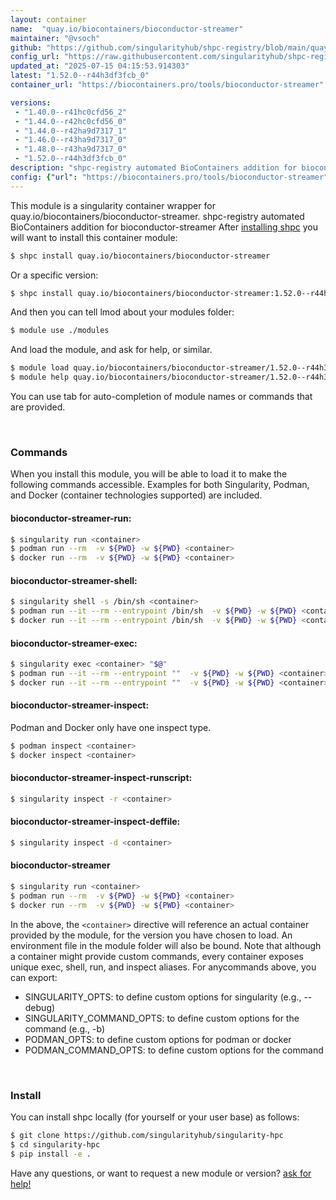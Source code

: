 ```yaml
---
layout: container
name:  "quay.io/biocontainers/bioconductor-streamer"
maintainer: "@vsoch"
github: "https://github.com/singularityhub/shpc-registry/blob/main/quay.io/biocontainers/bioconductor-streamer/container.yaml"
config_url: "https://raw.githubusercontent.com/singularityhub/shpc-registry/main/quay.io/biocontainers/bioconductor-streamer/container.yaml"
updated_at: "2025-07-15 04:15:53.914303"
latest: "1.52.0--r44h3df3fcb_0"
container_url: "https://biocontainers.pro/tools/bioconductor-streamer"

versions:
 - "1.40.0--r41hc0cfd56_2"
 - "1.44.0--r42hc0cfd56_0"
 - "1.44.0--r42ha9d7317_1"
 - "1.46.0--r43ha9d7317_0"
 - "1.48.0--r43ha9d7317_0"
 - "1.52.0--r44h3df3fcb_0"
description: "shpc-registry automated BioContainers addition for bioconductor-streamer"
config: {"url": "https://biocontainers.pro/tools/bioconductor-streamer", "maintainer": "@vsoch", "description": "shpc-registry automated BioContainers addition for bioconductor-streamer", "latest": {"1.52.0--r44h3df3fcb_0": "sha256:47425dd901e4dea7550b11ec84e8360a9748782dc8b5db59159eb73fc7fa2dc6"}, "tags": {"1.40.0--r41hc0cfd56_2": "sha256:acb2801c86ce7a05513b7acd766bc8f96f85b26178579da76d322a40fdc78eaa", "1.44.0--r42hc0cfd56_0": "sha256:232f1ab70bcdf8b662df96692b50288c8565a83fbcf078ef1d8203f1da87fdfe", "1.44.0--r42ha9d7317_1": "sha256:e814eeb7dc994277271294612efc7f8dc8e9f99c74fbfa0df28f67bd37b90459", "1.46.0--r43ha9d7317_0": "sha256:f559cfcba4f95d6f34068057bbef845fef72523eaae4b07fff8aa373b2e22d9c", "1.48.0--r43ha9d7317_0": "sha256:5b362c93af5de3654ed9931b447dc2c513e71463aa626dde4c5271ae6346a304", "1.52.0--r44h3df3fcb_0": "sha256:47425dd901e4dea7550b11ec84e8360a9748782dc8b5db59159eb73fc7fa2dc6"}, "docker": "quay.io/biocontainers/bioconductor-streamer"}
---
```


This module is a singularity container wrapper for quay.io/biocontainers/bioconductor-streamer.
shpc-registry automated BioContainers addition for bioconductor-streamer
After [installing shpc](#install) you will want to install this container module:


```bash
$ shpc install quay.io/biocontainers/bioconductor-streamer
```

Or a specific version:

```bash
$ shpc install quay.io/biocontainers/bioconductor-streamer:1.52.0--r44h3df3fcb_0
```

And then you can tell lmod about your modules folder:

```bash
$ module use ./modules
```

And load the module, and ask for help, or similar.

```bash
$ module load quay.io/biocontainers/bioconductor-streamer/1.52.0--r44h3df3fcb_0
$ module help quay.io/biocontainers/bioconductor-streamer/1.52.0--r44h3df3fcb_0
```

You can use tab for auto-completion of module names or commands that are provided.

<br>

### Commands

When you install this module, you will be able to load it to make the following commands accessible.
Examples for both Singularity, Podman, and Docker (container technologies supported) are included.

#### bioconductor-streamer-run:

```bash
$ singularity run <container>
$ podman run --rm  -v ${PWD} -w ${PWD} <container>
$ docker run --rm  -v ${PWD} -w ${PWD} <container>
```

#### bioconductor-streamer-shell:

```bash
$ singularity shell -s /bin/sh <container>
$ podman run --it --rm --entrypoint /bin/sh  -v ${PWD} -w ${PWD} <container>
$ docker run --it --rm --entrypoint /bin/sh  -v ${PWD} -w ${PWD} <container>
```

#### bioconductor-streamer-exec:

```bash
$ singularity exec <container> "$@"
$ podman run --it --rm --entrypoint ""  -v ${PWD} -w ${PWD} <container> "$@"
$ docker run --it --rm --entrypoint ""  -v ${PWD} -w ${PWD} <container> "$@"
```

#### bioconductor-streamer-inspect:

Podman and Docker only have one inspect type.

```bash
$ podman inspect <container>
$ docker inspect <container>
```

#### bioconductor-streamer-inspect-runscript:

```bash
$ singularity inspect -r <container>
```

#### bioconductor-streamer-inspect-deffile:

```bash
$ singularity inspect -d <container>
```



#### bioconductor-streamer

```bash
$ singularity run <container>
$ podman run --rm  -v ${PWD} -w ${PWD} <container>
$ docker run --rm  -v ${PWD} -w ${PWD} <container>
```


In the above, the `<container>` directive will reference an actual container provided
by the module, for the version you have chosen to load. An environment file in the
module folder will also be bound. Note that although a container
might provide custom commands, every container exposes unique exec, shell, run, and
inspect aliases. For anycommands above, you can export:

 - SINGULARITY_OPTS: to define custom options for singularity (e.g., --debug)
 - SINGULARITY_COMMAND_OPTS: to define custom options for the command (e.g., -b)
 - PODMAN_OPTS: to define custom options for podman or docker
 - PODMAN_COMMAND_OPTS: to define custom options for the command

<br>

### Install

You can install shpc locally (for yourself or your user base) as follows:

```bash
$ git clone https://github.com/singularityhub/singularity-hpc
$ cd singularity-hpc
$ pip install -e .
```

Have any questions, or want to request a new module or version? [ask for help!](https://github.com/singularityhub/singularity-hpc/issues)